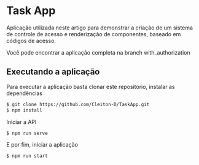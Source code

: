 # Task App

Aplicação utilizada neste artigo para demonstrar a criação de um sistema de controle de acesso e renderização de componentes, baseado em códigos de acesso.

Você pode encontrar a aplicação completa na branch with_authorization

## Executando a aplicação

Para executar a aplicação basta clonar este repositório, instalar as dependências

```sh
$ git clone https://github.com/Cleiton-D/TaskApp.git
$ npm install
```

Iniciar a API

```sh
$ npm run serve
```

E por fim, iniciar a aplicação

```sh
$ npm run start
```
